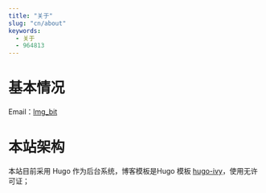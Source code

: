 ```yaml
---
title: "关于"
slug: "cn/about"
keywords: 
  - 关于
  - 964813
---
```






# 基本情况

Email：[lmg_bit](lmg_bit@163.com)

# 本站架构

本站目前采用 Hugo 作为后台系统，博客模板是Hugo 模板 [hugo-ivy](https://github.com/yihui/hugo-ivy)，使用无许可证；



